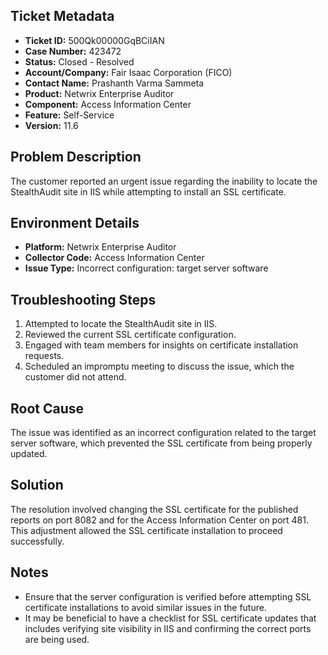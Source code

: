 ## Ticket Metadata
- **Ticket ID:** 500Qk00000GqBCiIAN
- **Case Number:** 423472
- **Status:** Closed - Resolved
- **Account/Company:** Fair Isaac Corporation (FICO)
- **Contact Name:** Prashanth Varma Sammeta
- **Product:** Netwrix Enterprise Auditor
- **Component:** Access Information Center
- **Feature:** Self-Service
- **Version:** 11.6

## Problem Description
The customer reported an urgent issue regarding the inability to locate the StealthAudit site in IIS while attempting to install an SSL certificate.

## Environment Details
- **Platform:** Netwrix Enterprise Auditor
- **Collector Code:** Access Information Center
- **Issue Type:** Incorrect configuration: target server software

## Troubleshooting Steps
1. Attempted to locate the StealthAudit site in IIS.
2. Reviewed the current SSL certificate configuration.
3. Engaged with team members for insights on certificate installation requests.
4. Scheduled an impromptu meeting to discuss the issue, which the customer did not attend.

## Root Cause
The issue was identified as an incorrect configuration related to the target server software, which prevented the SSL certificate from being properly updated.

## Solution
The resolution involved changing the SSL certificate for the published reports on port 8082 and for the Access Information Center on port 481. This adjustment allowed the SSL certificate installation to proceed successfully.

## Notes
- Ensure that the server configuration is verified before attempting SSL certificate installations to avoid similar issues in the future.
- It may be beneficial to have a checklist for SSL certificate updates that includes verifying site visibility in IIS and confirming the correct ports are being used.